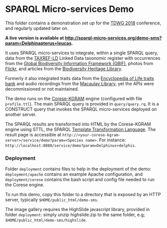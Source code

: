 # SPARQL Micro-services Demo

This folder contains a demonstration set up for the [TDWG 2018](https://dx.doi.org/10.3897/biss.2.25481) conference, and regularly updated later on.

**A live version is available at http://sparql-micro-services.org/demo-sms?param=Delphinapterus+leucas.**

It uses SPARQL micro-services to integrate, within a single SPARQL query, data from the [TAXREF-LD](https://hal.archives-ouvertes.fr/hal-01617708) Linked Data taxonomic register with
occurrences from the [Global Biodiversity Information Framework (GBIF)](https://www.gbif.org/),
photos from [Flickr](https://www.flickr.com/), 
and articles from the [Biodiversity Heritage Library](https://www.biodiversitylibrary.org/).

Formerly it also integrated traits data from the [Encyclopedia of Life traits bank](http://eol.org/traitbank) and audio recordings from the [Macaulay Library](https://www.macaulaylibrary.org/), yet the APIs were decommissioned or not maintained.

The demo runs on the [Corese-KGRAM](https://project.inria.fr/corese/) engine (configured with file ```profile.ttl```).
The main SPARQL query is provided in ```query/query.rq```. It is a CONSTRUCT query that invokes the SPARQL micro-services deployed on another server.

The SPARQL results are transformed into HTML by the Corese-KGRAM engine using STTL, the SPARQL [Template Transformation Language](https://hal.inria.fr/hal-01150623/). The result page is accessible at ```http://<your-corese-kgram-server>/service/demo?param=<Species name>```.
For instance: ```http://localhost:8080/service/demo?param=Delphinus+delphis```.

### Deployment

Folder `deployment` contains files to help in the deployment of the demo: `deployment/apache` contains an example Apache configuration, and `deployment/corese` contains the bash script and config file needed to run the Corese engine.

To run this demo, copy this folder to a directory that is exposed by an HTTP server, typically `$HOME/public_html/demo-sms`.

The image gallery requires the HighSlide javascript library, provided in folder `deployment`: simply unzip highslide.zip to the same folder, e.g; `$HOME/public_html/demo-sms/highslide`.
